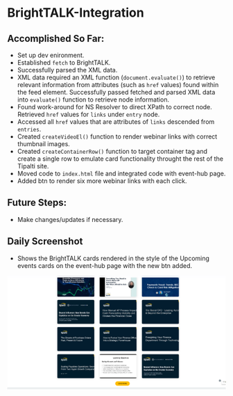 # BrightTALK-Integration

## Accomplished So Far:
* Set up dev enironment.
* Established ```fetch``` to BrightTALK.
* Successfully parsed the XML data.
* XML data required an XML function (```document.evaluate()```) to retrieve relevant     information from attributes (such as ```href``` values) found within the feed element. Successfully passed fetched and parsed XML data into ```evaluate()``` function to retrieve node information. 
* Found work-around for NS Resolver to direct XPath to correct node. Retrieved ```href``` values for ```links``` under ```entry``` node.
* Accessed all ```href``` values that are attributes of ```links``` descended from ```entries```.
* Created ```createVideoEl()``` function to render webinar links with correct thumbnail images.
* Created ```createContainerRow()``` function to target container tag and create a single row to emulate card functionality throught the rest of the Tipalti site. 
* Moved code to ```index.html``` file and integrated code with event-hub page. 
* Added btn to render six more webinar links with each click.


## Future Steps:
 * Make changes/updates if necessary.


 ## Daily Screenshot
 * Shows the BrightTALK cards rendered in the style of the Upcoming events cards on the event-hub page with the new btn added. 

![day five image](./assets/img/day-5.PNG "Day Four")
